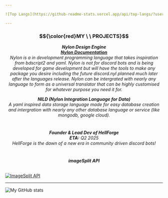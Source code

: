 ```yaml
---

![Top Langs](https://github-readme-stats.vercel.app/api/top-langs/?username=Koomball&langs_count=8&theme=radical)

---
```


### $${\color{red}MY \ \ PROJECTS}$$
*<p align="center"> ***Nylon Design Engine*** <br>  [***Nylon Documentation***](https://koomball.github.io/Nylon.io/)  <br> Nylon is a in development programming language that takes inspiration from bdscript2 and yaml. Nylon is not for discord bots and is being developed for game development but will have the tools to make any package you desire including the future discord.nyl planned much later after the languages release. Nylon can be intergrated with nearly any language to form as a universal translator that can be highly customised for whatever purpose you need it for.</p>*

*<p align="center"> ***NILD (Nylon Integration Language for Data)*** <br> A yaml inspired data storage language made for easy database creation and intergration with nearly any other database language or service (like mongodb, google cloud).</p>*

#
*<p align="center">***Founder & Lead Dev of HellForge*** <br> **ETA:** Q2 2025 <br>
HellForge is the dawn of a new era in community driven discord bots! </p>* 
#
***<p align="center"> imageSplit API</p>***
 <br>
 [![ImageSplit API](https://github-readme-stats.vercel.app/api/pin/?username=NylonDevStudio&repo=ImageSplit-API&theme=radical)](https://github.com/NylonDevStudio/ImageSplit-api) </p>

---

![My GitHub stats](https://github-readme-stats.vercel.app/api?username=Koomball&show_icons=true&theme=merko)
